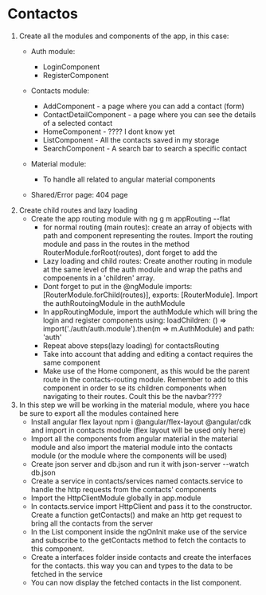 # Contactos

1. Create all the modules and components of the app, in this case: 
    -  Auth module:
        - LoginComponent
        - RegisterComponent
    - Contacts module:
        - AddComponent - a page where you can add a contact (form)
        - ContactDetailComponent - a page where you can see the details of a selected contact
        - HomeComponent - ???? I dont know yet
        - ListComponent - All the contacts saved in my storage
        - SearchComponent - A search bar to search a specific contact 
    - Material module:
        - To handle all related to angular material components

    - Shared/Error page: 404 page
2. Create child routes and lazy loading
    - Create the app routing module with ng g m appRouting --flat
        - for normal routing (main routes): create an array of objects with path and component representing the routes. Import the routing module and pass in the routes in the method RouterModule.forRoot(routes), dont forget to add the <router-outlet>
        - Lazy loading and child routes: Create another routing in module at the same level of the auth module and wrap the paths and compoenents in a 'children' array.
        - Dont forget to put in the @ngModule imports: [RouterModule.forChild(routes)], exports: [RouterModule]. Import the authRoutoingModule in the authModule
        - In appRoutingModule, import the authModule which will bring the login and register components using: loadChildren: () => import('./auth/auth.module').then(m => m.AuthModule) and path: 'auth'
        - Repeat above steps(lazy loading) for contactsRouting
        - Take into account that adding and editing a contact requires the same component
        - Make use of the Home component, as this would be the parent route in the contacts-routing module. Remember to add <router-outlet> to this component in order to se its children components when navigating to their routes. Coult this be the navbar????
3. In this step we will be working in the material module, where you hace be sure to export all the modules contained here
    - Install angular flex layout npm i @angular/flex-layout @angular/cdk and import in contacts module (flex layout will be used only here)
    - Import all the components from angular material in the material module and also import the material module into the contacts module (or the module where the components will be used)
    - Create json server and db.json and run it with json-server --watch db.json
    - Create a service in contacts/services named contacts.service to handle the http requests from the contacts' components
    - Import the HttpClientModule globally in app.module
    - In contacts.service import HttpClient and pass it to the constructor. Create a function getContacts() and make an http get request to bring all the contacts from the server
    - In the List component inside the ngOnInit make use of the service and subscribe to the getContacts method to fetch the contacts to this component. 
    - Create a interfaces folder inside contacts and create the interfaces for the contacts. this way you can and types to the data to be fetched in the service
    - You can now display the fetched contacts in the list component.

